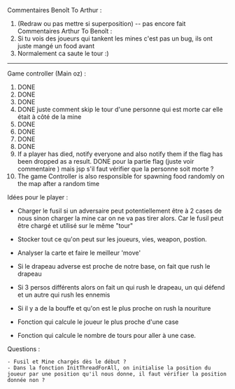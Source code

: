 Commentaires Benoît To Arthur :

1. (Redraw ou pas mettre si superposition) -- pas encore fait
   Commentaires Arthur To Benoît :
1. Si tu vois des joueurs qui tankent les mines c'est pas un bug, ils ont juste mangé un food avant
2. Normalement ca saute le tour :)
---

Game controller (Main oz) :

1.  DONE
2.  DONE
3.  DONE
4.  DONE juste comment skip le tour d'une personne qui est morte car elle était à côté de la mine
5.  DONE
6.  DONE
7.  DONE
8.  DONE
9.  If a player has died, notify everyone and also notify them if the flag has been dropped as a result. DONE pour la partie flag (juste voir commentaire ) mais jsp s'il faut vérifier que la personne soit morte ?
10. The game Controller is also responsible for spawning food randomly on the map after a random time

Idées pour le player :

- Charger le fusil si un adversaire peut potentiellement être à 2 cases de nous sinon charger la mine car on ne va pas tirer alors. Car le fusil peut être chargé et utilisé sur le même "tour"

- Stocker tout ce qu'on peut sur les joueurs, vies, weapon, postion.

- Analyser la carte et faire le meilleur 'move'

- Si le drapeau adverse est proche de notre base, on fait que rush le drapeau

- Si 3 persos différents alors on fait un qui rush le drapeau, un qui défend et un autre qui rush les ennemis

- Si il y a de la bouffe et qu'on est le plus proche on rush la nouriture

- Fonction qui calcule le joueur le plus proche d'une case

- Fonction qui calcule le nombre de tours pour aller à une case.

Questions :

    - Fusil et Mine chargés dès le début ?
    - Dans la fonction InitThreadForAll, on initialise la position du joueur par une position qu'il nous donne, il faut vérifier la position donnée non ?
